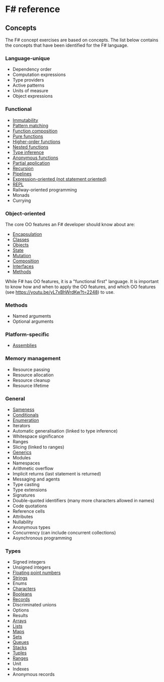 # F&#35; reference

## Concepts

The F# concept exercises are based on concepts. The list below contains the concepts that have been identified for the F# language.

### Language-unique

- Dependency order
- Computation expressions
- Type providers
- Active patterns
- Units of measure
- Object expressions

### Functional

- [Immutability](../../../reference/concepts/immutability.md)
- [Pattern matching](../../../reference/concepts/pattern_matching.md)
- [Function composition](../../../reference/concepts/function_composition.md)
- [Pure functions](../../../reference/concepts/pure_functions.md)
- [Higher-order functions](../../../reference/concepts/higher_order_functions.md)
- [Nested functions](../../../reference/concepts/nested_functions.md)
- [Type inference](../../../reference/concepts/type_inference.md)
- [Anonymous functions](../../../reference/concepts/anonymous_functions.md)
- [Partial application](../../../reference/concepts/partial_application.md)
- [Recursion](../../../reference/concepts/recursion.md)
- [Pipelines](../../../reference/concepts/pipelines.md)
- [Expression-oriented (not statement oriented)](../../../reference/concepts/expression_oriented.md)
- [REPL](../../../reference/concepts/repl.md)
- Railway-oriented programming
- Monads
- Currying

### Object-oriented

The core OO features an F# developer should know about are:

- [Encapsulation](../../../reference/concepts/encapsulation.md)
- [Classes](../../../reference/concepts/classes.md)
- [Objects](../../../reference/concepts/objects.md)
- [State](../../../reference/concepts/state.md)
- [Mutation](../../../reference/concepts/mutation.md)
- [Composition](../../../reference/concepts/composition.md)
- [Interfaces](../../../reference/concepts/interfaces.md)
- [Methods](../../../reference/concepts/methods.md)

While F# has OO features, it is a "functional first" language. It is important to know how and when to apply the OO features, and which OO features (see https://youtu.be/yL7xBhWrdKw?t=2248) to use.

### Methods

- Named arguments
- Optional arguments

### Platform-specific

- [Assemblies](../../../reference/tooling/dotnet-assemblies.md)

### Memory management

- Resource passing
- Resource allocation
- Resource cleanup
- Resource lifetime

### General

- [Sameness](../../../reference/concepts/sameness.md)
- [Conditionals](../../../reference/concepts/conditionals.md)
- [Enumeration](../../../reference/concepts/enumeration.md)
- Iterators
- Automatic generalisation (linked to type inference)
- Whitespace significance
- Ranges
- Slicing (linked to ranges)
- [Generics](../../../reference/concepts/generics.md)
- Modules
- Namespaces
- Arithmetic overflow
- Implicit returns (last statement is returned)
- Messaging and agents
- Type casting
- Type extensions
- Signatures
- Double-quoted identifiers (many more characters allowed in names)
- Code quotations
- Reference cells
- Attributes
- Nullability
- Anonymous types
- Concurrency (can include concurrent collections)
- Asynchronous programming

### Types

- Signed integers
- Unsigned integers
- [Floating point numbers][floating-point-number]
- [Strings][string]
- Enums
- [Characters][char]
- [Booleans][bool]
- [Records][record]
- Discriminated unions
- Options
- Results
- [Arrays][array]
- [Lists][list]
- [Maps][map]
- [Sets][set]
- [Queues][queue]
- [Stacks][stack]
- [Tuples][tuple]
- [Ranges][range]
- Unit
- Indexes
- Anonymous records

[bool]: ../../../reference/types/boolean.md
[string]: ../../../reference/types/string.md
[char]: ../../../reference/types/char.md
[null]: ../../../reference/types/null.md
[int]: ../../../reference/types/integer.md
[uint]: ../../../reference/types/integer.md
[byte]: ../../../reference/types/byte.md
[sbyte]: ../../../reference/types/byte.md
[short]: ../../../reference/types/short.md
[ushort]: ../../../reference/types/short.md
[long]: ../../../reference/types/long.md
[ulong]: ../../../reference/types/long.md
[double]: ../../../reference/types/double.md
[float]: ../../../reference/types/single.md
[decimal]: ../../../reference/types/decimal_number.md
[big-integer]: ../../../reference/types/big_integer.md
[array]: ../../../reference/types/array.md
[list]: ../../../reference/types/list.md
[map]: ../../../reference/types/map.md
[set]: ../../../reference/types/set.md
[stack]: ../../../reference/types/stack.md
[queue]: ../../../reference/types/deque.md
[class]: ../../../reference/types/class.md
[struct]: ../../../reference/types/struct.md
[value-tuple]: ../../../reference/types/tuple.md
[tuple]: ../../../reference/types/tuple.md
[range]: ../../../reference/types/range.md
[nullable]: ../../../reference/types/nullable.md
[record]: ../../../reference/types/record.md
[floating-point-number]: ../../../reference/types/floating_point_number.md
